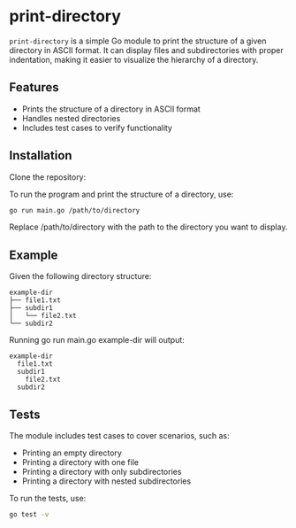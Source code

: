 # print-directory

`print-directory` is a simple Go module to print the structure of a given directory in ASCII format. It can display files and subdirectories with proper indentation, making it easier to visualize the hierarchy of a directory.

## Features

- Prints the structure of a directory in ASCII format
- Handles nested directories
- Includes test cases to verify functionality

## Installation

Clone the repository:

To run the program and print the structure of a directory, use:
```sh
go run main.go /path/to/directory
```
Replace /path/to/directory with the path to the directory you want to display.

## Example
Given the following directory structure:

```
example-dir
├── file1.txt
├── subdir1
│   └── file2.txt
└── subdir2
```

Running go run main.go example-dir will output:

```
example-dir
  file1.txt
  subdir1
    file2.txt
  subdir2
```
## Tests
The module includes test cases to cover scenarios, such as:
- Printing an empty directory
- Printing a directory with one file
- Printing a directory with only subdirectories
- Printing a directory with nested subdirectories

To run the tests, use:
```sh
go test -v
```